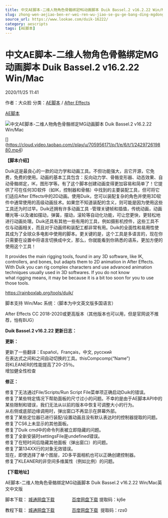 ```yaml
---
title: 中文AE脚本-二维人物角色骨骼绑定MG动画脚本 Duik Bassel.2 v16.2.22 Win/Mac
slug: zhong-wen-aejiao-ben-er-wei-ren-wu-jiao-se-gu-ge-bang-ding-mgdong-hua-jiao-ben-duik-bassel-2-v16-2-22-win-mac
source_url: https://www.lookae.com/duik-16222/
category: aescripts
tags: [AE脚本]
---
```

# 中文AE脚本-二维人物角色骨骼绑定MG动画脚本 Duik Bassel.2 v16.2.22 Win/Mac

2020/11/25 11:41

作者：大众脸
分类：[AE脚本](https://www.lookae.com/after-effects/aescripts/) / [After Effects](https://www.lookae.com/after-effects/)

[AE脚本](https://www.lookae.com/tag/ae%e8%84%9a%e6%9c%ac/)

![中文AE脚本-二维人物角色骨骼绑定MG动画脚本 Duik Bassel.2 v16.2.22 Win/Mac](https://www.lookae.com/wp-content/uploads/2019/11/Duik-Bassel-2.jpg "中文AE脚本-二维人物角色骨骼绑定MG动画脚本 Duik Bassel.2 v16.2.22 Win/Mac-LookAE.com")

[﻿[﻿]("https://cloud.video.taobao.com//play/u/705956171/p/1/e/6/t/1/242972619880.mp4)](https://cloud.video.taobao.com//play/u/705956171/p/1/e/6/t/1/242972619880.mp4)

**【脚本介绍】**

Duik这是最良心的一款的动力学和动画工具。不但功能强大，且它开源，它免费，免费的使用。动画的基本工具包含：反向动力学、骨骼变形器、动态效果、自动骨骼绑定，IK，图形学等。有了这个脚本创建动画变得更加容易和简单了！它提供了可在任何3D软件（如IK，控制器和骨骼）中找到的主要装配工具，但可将它们适应After Effects中的2D动画。使用Duik，您可以装配复杂的角色并使用3D软件中通常使用的高级动画技术。如果您不知道装配的含义，则可能是因为使用这些工具还为时过早。Duik还拥有许多动画工具 -管理关键帧和插值，传统动画，动画曝光等-以及诸如摆动，弹簧，摆动，滚轮等自动化功能，可让您更快，更轻松地进行动画处理。Duik还具有其他一些有用的工具，例如摄影机控件，这些工具不仅与动画相关，而且对于动画师和装配工都非常有用。Duik的全面性和易用性使其成为了全球众多电影中使用的脚本。更关键的是，这个工具是多语言的，现在你只需要在设置中将语言切换成中文，那么，你就能看到你熟悉的语系，更加方便的使用这个工具！

It provides the main rigging tools, found in any 3D software, like IK, controllers, and bones, but adapts them to 2D animation in After Effects. With Duik you can rig complex characters and use advanced animation techniques usually used in 3D softwares. If you do not know what rigging means, it may be because it is a bit too soon for you to use those tools.

https://rainboxlab.org/tools/duik/

脚本支持 Win/Mac 系统：（脚本为中文英文版多国语言）

After Effects CC 2018-2020或更高版本（其他版本也可以用，但是官网说不推荐，怕有BUG）

**Duik Bassel.2 v16.2.22 更新日志：**

**更新：**

更新了一些翻译：Español，Français，中文, русский  
在表达式之间和之间自动切换的工具。thisCompcomp(“Name”)  
将KLEANER的性能提高了20-25％。  
增加健全性检查

**修正：**

修复了无法通过File/Scripts/Run Script File菜单项正确启动Duik的错误。  
修复了某些特定情况下帮助面板的尺寸过小的问题。不幸的是由于AE脚本API中的某些限制和错误，我们无法从以前的版本中恢复可调整大小的行为。  
从右侧或底部边缘调用时，弹出窗口不再显示在屏幕外部。  
修复了某些定位器已进行装配/设置动画且没有默认表达时的控制器提取的问题。  
修复了CS6上未显示的其他面板。  
修复了Duik cmd中的命令列表被立即隐藏的问题。  
修复了全新安装时settingsFile是undefined错误。  
修复了在短时间后隐藏其他面板（弹出窗口）的问题。  
修复了第134XX行的对象无效错误。  
现在，即使选择了单个图层，2D多平面相机也可以正确创建控制器。  
修复了KLEANER的非空间多维属性（例如比例）的问题。

**【下载地址】**

AE脚本-二维人物角色骨骼绑定MG动画脚本 Duik Bassel.2 v16.2.22 Win/Mac英文中文版

脚本下载： [城通网盘下载](https://089u.com/file/680462-472730125)              [百度网盘下载](https://pan.baidu.com/s/1JQKKF-5t7S6z5UxyAW8TGA) 提取码：kj6e

教程下载： [城通网盘下载](https://089u.com/file/680462-450137231)              [百度网盘下载](https://pan.baidu.com/s/1pLL9FIGMEM2-sVAW6wybhg)  提取码：rzs0

